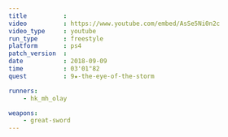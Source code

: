 ```yaml
---
title          :
video          : https://www.youtube.com/embed/AsSe5Ni0n2c
video_type     : youtube
run_type       : freestyle
platform       : ps4
patch_version  :
date           : 2018-09-09
time           : 03'01"82
quest          : 9★-the-eye-of-the-storm

runners:
    - hk_mh_olay

weapons:
    - great-sword
---
```

